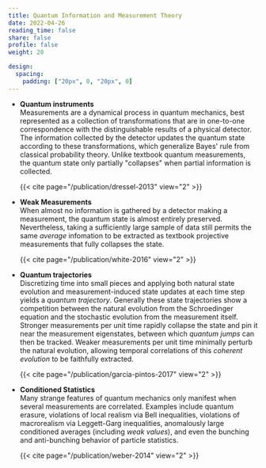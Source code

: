 ```yaml
---
title: Quantum Information and Measurement Theory
date: 2022-04-26
reading_time: false  
share: false  
profile: false  
weight: 20

design:
  spacing:
    padding: ["20px", 0, "20px", 0]
---
```


- **Quantum instruments**\
    Measurements are a dynamical process in quantum mechanics, best represented as a collection of transformations that are in one-to-one correspondence with the distinguishable results of a physical detector. The information collected by the detector updates the quantum state according to these transformations, which generalize Bayes' rule from classical probability theory. Unlike textbook quantum measurements, the quantum state only partially "collapses" when partial information is collected.  
    
    {{< cite page="/publication/dressel-2013" view="2" >}}


- **Weak Measurements**\
    When almost no information is gathered by a detector making a measurement, the quantum state is almost entirely preserved.  Nevertheless, taking a sufficiently large sample of data still permits the same _average_ infomation to be extracted as textbook projective measurements that fully collapses the state.  
    
    {{< cite page="/publication/white-2016" view="2" >}}


- **Quantum trajectories**\
    Discretizing time into small pieces and applying both natural state evolution and measurement-induced state updates at each time step yields a _quantum trajectory_. Generally these state trajectories show a competition between the natural evolution from the Schroedinger equation and the stochastic evolution from the measurement itself. Stronger measurements per unit time rapidly collapse the state and pin it near the measurement eigenstates, between which _quantum jumps_ can then be tracked. Weaker measurements per unit time minimally perturb the natural evolution, allowing temporal correlations of this _coherent evolution_ to be faithfully extracted.  
    
    {{< cite page="/publication/garcia-pintos-2017" view="2" >}}


- **Conditioned Statistics**\
    Many strange features of quantum mechanics only manifest when several measurements are correlated. Examples include quantum erasure, violations of local realism via Bell inequalities, violations of macrorealism via Leggett-Garg inequalities, anomalously large conditioned averages (including <i>weak values</i>), and even the bunching and anti-bunching behavior of particle statistics.  
    
    {{< cite page="/publication/weber-2014" view="2" >}}



